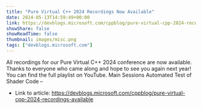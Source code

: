 ```yaml
---
title: "Pure Virtual C++ 2024 Recordings Now Available"
date: 2024-05-13T14:59:49+00:00
link: https://devblogs.microsoft.com/cppblog/pure-virtual-cpp-2024-recordings-available
showShare: false
showReadTime: false
thumbnail: images/misc.png
tags: ["devblogs.microsoft.com"]
---
```

All recordings for our Pure Virtual C++ 2024 conference are now available. Thanks to everyone who came along and hope to see you again next year! You can find the full playlist on YouTube. Main Sessions Automated Test of Shader Code –

- Link to article: https://devblogs.microsoft.com/cppblog/pure-virtual-cpp-2024-recordings-available